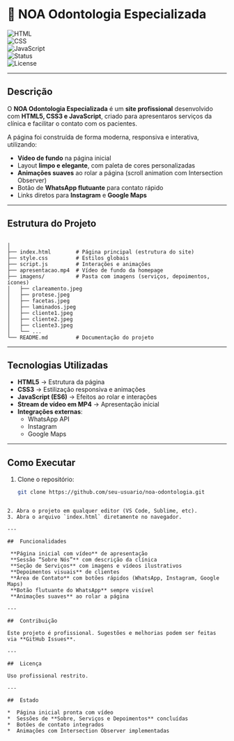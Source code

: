 # 🦷 NOA Odontologia Especializada  

![HTML](https://img.shields.io/badge/HTML-5-orange?logo=html5)  
![CSS](https://img.shields.io/badge/CSS-3-blue?logo=css3)  
![JavaScript](https://img.shields.io/badge/JavaScript-ES6-yellow?logo=javascript)  
![Status](https://img.shields.io/badge/status-Em%20Desenvolvimento-brightgreen)  
![License](https://img.shields.io/badge/license-Acad%C3%AAmico-red)  

---

##  Descrição  
O **NOA Odontologia Especializada** é um **site profissional** desenvolvido com **HTML5, CSS3 e JavaScript**, criado para
apresentaros serviços da clínica e facilitar o contato com os pacientes.  

A página foi construída de forma moderna, responsiva e interativa, utilizando:  
-  **Vídeo de fundo** na página inicial  
-  Layout **limpo e elegante**, com paleta de cores personalizadas  
-  **Animações suaves** ao rolar a página (scroll animation com Intersection Observer)  
-  Botão de **WhatsApp flutuante** para contato rápido  
-  Links diretos para **Instagram** e **Google Maps**  

---

##  Estrutura do Projeto
```

│
├── index.html        # Página principal (estrutura do site)
├── style.css         # Estilos globais
├── script.js         # Interações e animações
├── apresentacao.mp4  # Vídeo de fundo da homepage
├── imagens/          # Pasta com imagens (serviços, depoimentos, ícones)
│   ├── clareamento.jpeg
│   ├── protese.jpeg
│   ├── facetas.jpeg
│   ├── laminados.jpeg
│   ├── cliente1.jpeg
│   ├── cliente2.jpeg
│   ├── cliente3.jpeg
│   └── ...
└── README.md         # Documentação do projeto

````

---

##  Tecnologias Utilizadas  
- **HTML5** → Estrutura da página  
- **CSS3** → Estilização responsiva e animações  
- **JavaScript (ES6)** → Efeitos ao rolar e interações  
- **Stream de vídeo em MP4** → Apresentação inicial  
- **Integrações externas**:  
  - WhatsApp API  
  - Instagram  
  - Google Maps  

---

##  Como Executar  
1. Clone o repositório:  
   ```bash
   git clone https://github.com/seu-usuario/noa-odontologia.git
````

2. Abra o projeto em qualquer editor (VS Code, Sublime, etc).
3. Abra o arquivo `index.html` diretamente no navegador.

---

##  Funcionalidades

 **Página inicial com vídeo** de apresentação
 **Sessão “Sobre Nós”** com descrição da clínica
 **Seção de Serviços** com imagens e vídeos ilustrativos
 **Depoimentos visuais** de clientes
 **Área de Contato** com botões rápidos (WhatsApp, Instagram, Google Maps)
 **Botão flutuante do WhatsApp** sempre visível
 **Animações suaves** ao rolar a página

---

##  Contribuição

Este projeto é profissional. Sugestões e melhorias podem ser feitas via **GitHub Issues**.

---

##  Licença

Uso profissional restrito.

---

##  Estado

*  Página inicial pronta com vídeo
*  Sessões de **Sobre, Serviços e Depoimentos** concluídas
*  Botões de contato integrados
*  Animações com Intersection Observer implementadas
